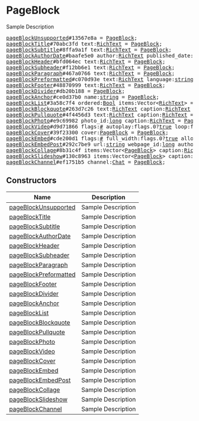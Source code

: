 # PageBlock

Sample Description

<pre>
<a href="../constructor/pageBlockUnsupported.md">pageBlockUnsupported</a>#13567e8a = <a href="../type/PageBlock.md">PageBlock</a>;
<a href="../constructor/pageBlockTitle.md">pageBlockTitle</a>#70abc3fd text:<a href="../type/RichText.md">RichText</a> = <a href="../type/PageBlock.md">PageBlock</a>;
<a href="../constructor/pageBlockSubtitle.md">pageBlockSubtitle</a>#8ffa9a1f text:<a href="../type/RichText.md">RichText</a> = <a href="../type/PageBlock.md">PageBlock</a>;
<a href="../constructor/pageBlockAuthorDate.md">pageBlockAuthorDate</a>#baafe5e0 author:<a href="../type/RichText.md">RichText</a> published_date:<a href="../type/int.md">int</a> = <a href="../type/PageBlock.md">PageBlock</a>;
<a href="../constructor/pageBlockHeader.md">pageBlockHeader</a>#bfd064ec text:<a href="../type/RichText.md">RichText</a> = <a href="../type/PageBlock.md">PageBlock</a>;
<a href="../constructor/pageBlockSubheader.md">pageBlockSubheader</a>#f12bb6e1 text:<a href="../type/RichText.md">RichText</a> = <a href="../type/PageBlock.md">PageBlock</a>;
<a href="../constructor/pageBlockParagraph.md">pageBlockParagraph</a>#467a0766 text:<a href="../type/RichText.md">RichText</a> = <a href="../type/PageBlock.md">PageBlock</a>;
<a href="../constructor/pageBlockPreformatted.md">pageBlockPreformatted</a>#c070d93e text:<a href="../type/RichText.md">RichText</a> language:<a href="../type/string.md">string</a> = <a href="../type/PageBlock.md">PageBlock</a>;
<a href="../constructor/pageBlockFooter.md">pageBlockFooter</a>#48870999 text:<a href="../type/RichText.md">RichText</a> = <a href="../type/PageBlock.md">PageBlock</a>;
<a href="../constructor/pageBlockDivider.md">pageBlockDivider</a>#db20b188 = <a href="../type/PageBlock.md">PageBlock</a>;
<a href="../constructor/pageBlockAnchor.md">pageBlockAnchor</a>#ce0d37b0 name:<a href="../type/string.md">string</a> = <a href="../type/PageBlock.md">PageBlock</a>;
<a href="../constructor/pageBlockList.md">pageBlockList</a>#3a58c7f4 ordered:<a href="../type/Bool.md">Bool</a> items:Vector&lt;<a href="../type/RichText.md">RichText</a>&gt; = <a href="../type/PageBlock.md">PageBlock</a>;
<a href="../constructor/pageBlockBlockquote.md">pageBlockBlockquote</a>#263d7c26 text:<a href="../type/RichText.md">RichText</a> caption:<a href="../type/RichText.md">RichText</a> = <a href="../type/PageBlock.md">PageBlock</a>;
<a href="../constructor/pageBlockPullquote.md">pageBlockPullquote</a>#4f4456d3 text:<a href="../type/RichText.md">RichText</a> caption:<a href="../type/RichText.md">RichText</a> = <a href="../type/PageBlock.md">PageBlock</a>;
<a href="../constructor/pageBlockPhoto.md">pageBlockPhoto</a>#e9c69982 photo_id:<a href="../type/long.md">long</a> caption:<a href="../type/RichText.md">RichText</a> = <a href="../type/PageBlock.md">PageBlock</a>;
<a href="../constructor/pageBlockVideo.md">pageBlockVideo</a>#d9d71866 flags:<a href="../type/#.md">#</a> autoplay:flags.0?<a href="../type/true.md">true</a> loop:flags.1?<a href="../type/true.md">true</a> video_id:<a href="../type/long.md">long</a> caption:<a href="../type/RichText.md">RichText</a> = <a href="../type/PageBlock.md">PageBlock</a>;
<a href="../constructor/pageBlockCover.md">pageBlockCover</a>#39f23300 cover:<a href="../type/PageBlock.md">PageBlock</a> = <a href="../type/PageBlock.md">PageBlock</a>;
<a href="../constructor/pageBlockEmbed.md">pageBlockEmbed</a>#cde200d1 flags:<a href="../type/#.md">#</a> full_width:flags.0?<a href="../type/true.md">true</a> allow_scrolling:flags.3?<a href="../type/true.md">true</a> url:flags.1?<a href="../type/string.md">string</a> html:flags.2?<a href="../type/string.md">string</a> poster_photo_id:flags.4?<a href="../type/long.md">long</a> w:<a href="../type/int.md">int</a> h:<a href="../type/int.md">int</a> caption:<a href="../type/RichText.md">RichText</a> = <a href="../type/PageBlock.md">PageBlock</a>;
<a href="../constructor/pageBlockEmbedPost.md">pageBlockEmbedPost</a>#292c7be9 url:<a href="../type/string.md">string</a> webpage_id:<a href="../type/long.md">long</a> author_photo_id:<a href="../type/long.md">long</a> author:<a href="../type/string.md">string</a> date:<a href="../type/int.md">int</a> blocks:Vector&lt;<a href="../type/PageBlock.md">PageBlock</a>&gt; caption:<a href="../type/RichText.md">RichText</a> = <a href="../type/PageBlock.md">PageBlock</a>;
<a href="../constructor/pageBlockCollage.md">pageBlockCollage</a>#8b31c4f items:Vector&lt;<a href="../type/PageBlock.md">PageBlock</a>&gt; caption:<a href="../type/RichText.md">RichText</a> = <a href="../type/PageBlock.md">PageBlock</a>;
<a href="../constructor/pageBlockSlideshow.md">pageBlockSlideshow</a>#130c8963 items:Vector&lt;<a href="../type/PageBlock.md">PageBlock</a>&gt; caption:<a href="../type/RichText.md">RichText</a> = <a href="../type/PageBlock.md">PageBlock</a>;
<a href="../constructor/pageBlockChannel.md">pageBlockChannel</a>#ef1751b5 channel:<a href="../type/Chat.md">Chat</a> = <a href="../type/PageBlock.md">PageBlock</a>;
</pre>

## Constructors

| Name | Description |
|------|-------------|
| [pageBlockUnsupported](../constructor/pageBlockUnsupported.md) | Sample Description |
| [pageBlockTitle](../constructor/pageBlockTitle.md) | Sample Description |
| [pageBlockSubtitle](../constructor/pageBlockSubtitle.md) | Sample Description |
| [pageBlockAuthorDate](../constructor/pageBlockAuthorDate.md) | Sample Description |
| [pageBlockHeader](../constructor/pageBlockHeader.md) | Sample Description |
| [pageBlockSubheader](../constructor/pageBlockSubheader.md) | Sample Description |
| [pageBlockParagraph](../constructor/pageBlockParagraph.md) | Sample Description |
| [pageBlockPreformatted](../constructor/pageBlockPreformatted.md) | Sample Description |
| [pageBlockFooter](../constructor/pageBlockFooter.md) | Sample Description |
| [pageBlockDivider](../constructor/pageBlockDivider.md) | Sample Description |
| [pageBlockAnchor](../constructor/pageBlockAnchor.md) | Sample Description |
| [pageBlockList](../constructor/pageBlockList.md) | Sample Description |
| [pageBlockBlockquote](../constructor/pageBlockBlockquote.md) | Sample Description |
| [pageBlockPullquote](../constructor/pageBlockPullquote.md) | Sample Description |
| [pageBlockPhoto](../constructor/pageBlockPhoto.md) | Sample Description |
| [pageBlockVideo](../constructor/pageBlockVideo.md) | Sample Description |
| [pageBlockCover](../constructor/pageBlockCover.md) | Sample Description |
| [pageBlockEmbed](../constructor/pageBlockEmbed.md) | Sample Description |
| [pageBlockEmbedPost](../constructor/pageBlockEmbedPost.md) | Sample Description |
| [pageBlockCollage](../constructor/pageBlockCollage.md) | Sample Description |
| [pageBlockSlideshow](../constructor/pageBlockSlideshow.md) | Sample Description |
| [pageBlockChannel](../constructor/pageBlockChannel.md) | Sample Description |

